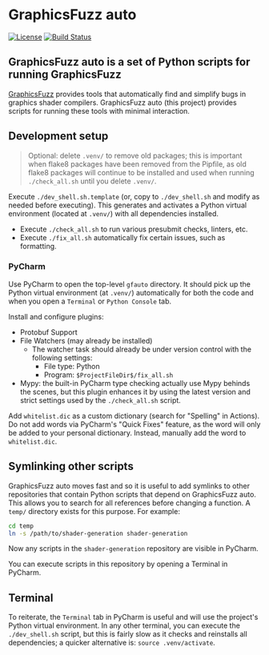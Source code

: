 
# GraphicsFuzz auto

[![License](https://img.shields.io/badge/License-Apache%202.0-blue.svg)](https://opensource.org/licenses/Apache-2.0)
[![Build Status](https://paulthomson.visualstudio.com/gfauto/_apis/build/status/google.graphicsfuzz?branchName=master)](https://paulthomson.visualstudio.com/gfauto/_build/latest?definitionId=2&branchName=master)


## GraphicsFuzz auto is a set of Python scripts for running GraphicsFuzz

[GraphicsFuzz](https://github.com/google/graphicsfuzz) provides tools that automatically find and simplify bugs in graphics shader compilers.
GraphicsFuzz auto (this project) provides scripts for running these tools with minimal interaction.

## Development setup

> Optional: delete `.venv/` to remove old packages; this is important when 
> flake8 packages have been removed from the Pipfile, as old flake8 packages will 
> continue to be installed and used when running `./check_all.sh` until you
> delete `.venv/`.

Execute `./dev_shell.sh.template` (or, copy to `./dev_shell.sh` and modify as needed before executing).
This generates and activates a Python virtual environment (located at `.venv/`) with all dependencies installed. 

* Execute `./check_all.sh` to run various presubmit checks, linters, etc.
* Execute `./fix_all.sh` automatically fix certain issues, such as formatting.


### PyCharm

Use PyCharm to open the top-level `gfauto` directory.
It should pick up the Python virtual environment (at `.venv/`) automatically
for both the code
and when you open a `Terminal` or `Python Console` tab.

Install and configure plugins:

* Protobuf Support
* File Watchers (may already be installed)
  * The watcher task should already be under version control with the following settings:
    * File type: Python
    * Program: `$ProjectFileDir$/fix_all.sh`
* Mypy: the built-in PyCharm type checking actually use Mypy behinds the scenes, but this plugin enhances it by using the latest version and strict settings used by the `./check_all.sh` script.

Add `whitelist.dic` as a custom dictionary (search for "Spelling" in Actions). Do not add words via PyCharm's "Quick Fixes" feature, as the word will only be added to your personal dictionary. Instead, manually add the word to `whitelist.dic`.


## Symlinking other scripts

GraphicsFuzz auto moves fast and so it is useful to add symlinks to other repositories that contain Python scripts that depend on GraphicsFuzz auto. This allows you to search for all references before changing a function. A `temp/` directory exists for this purpose. For example:

```sh
cd temp
ln -s /path/to/shader-generation shader-generation
```

Now any scripts in the `shader-generation` repository are visible in PyCharm.

You can execute scripts in this repository by opening a Terminal in PyCharm.

## Terminal

To reiterate, the `Terminal` tab in PyCharm is useful and will use the project's Python virtual environment. In any other terminal, you can execute the `./dev_shell.sh` script, but this is fairly slow as it checks and reinstalls all dependencies; a quicker alternative is: `source .venv/activate`.


